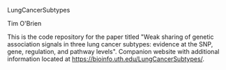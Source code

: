 LungCancerSubtypes

Tim O'Brien

This is the code repository for the paper titled "Weak sharing of genetic association signals in three lung cancer subtypes: evidence at the SNP, gene, regulation, and pathway levels". Companion website with additional information located at https://bioinfo.uth.edu/LungCancerSubtypes/.
